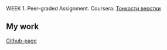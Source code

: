 WEEK 1. Peer-graded Assignment. Coursera: <a href="https://www.coursera.org/learn/tonkosti-verstki/">Тонкости верстки</a>
<h2>My work</h2>
<a href="https://alexdali.github.io/harvest-site/">Github-page</a>
